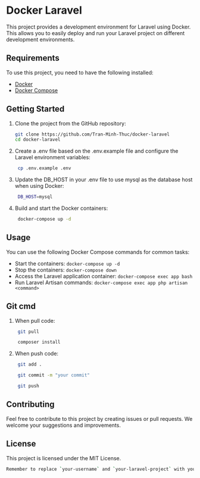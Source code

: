 # Docker Laravel

This project provides a development environment for Laravel using Docker. This allows you to easily deploy and run your Laravel project on different development environments.

## Requirements

To use this project, you need to have the following installed:

- [Docker](https://www.docker.com/get-started)
- [Docker Compose](https://docs.docker.com/compose/install/)

## Getting Started

1. Clone the project from the GitHub repository:

   ```bash
   git clone https://github.com/Tran-Minh-Thuc/docker-laravel
   cd docker-laravel
   ```

2. Create a .env file based on the .env.example file and configure the Laravel environment variables:

   ```bash
    cp .env.example .env
   ```

3. Update the DB_HOST in your .env file to use mysql as the database host when using Docker:

   ```bash
    DB_HOST=mysql
   ```

4. Build and start the Docker containers:

   ```bash
    docker-compose up -d
   ```

## Usage

You can use the following Docker Compose commands for common tasks:

- Start the containers: `docker-compose up -d`
- Stop the containers: `docker-compose down`
- Access the Laravel application container: `docker-compose exec app bash`
- Run Laravel Artisan commands: `docker-compose exec app php artisan <command>`

## Git cmd

1. When pull code:

   ```bash
    git pull
   ```

   ```bash
    composer install
   ```

1. When push code:

   ```bash
    git add .
   ```

   ```bash
    git commit -m "your commit"
   ```

   ```bash
    git push
   ```

## Contributing

Feel free to contribute to this project by creating issues or pull requests. We welcome your suggestions and improvements.

## License

This project is licensed under the MIT License.

```bash
Remember to replace `your-username` and `your-laravel-project` with your actual GitHub repository information, and customize the instructions as needed for your specific project.
```
